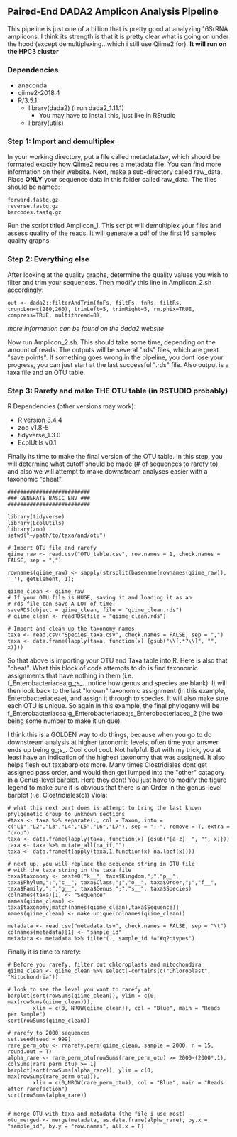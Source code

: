 ## Paired-End DADA2 Amplicon Analysis Pipeline
This pipeline is just one of a billion that is pretty good at analyzing 16SrRNA amplicons. I think its strength is that it is pretty clear what is going on under the hood (except demultiplexing...which i still use Qiime2 for). **It will run on the HPC3 cluster**
### Dependencies
* anaconda
* qiime2-2018.4
* R/3.5.1
    * library(dada2) (i run dada2_1.11.1)
        * You may have to install this, just like in RStudio
    * library(utils)


### Step 1: Import and demultiplex
In your working directory, put a file called metadata.tsv, which should be formated exactly how Qiime2 requires a metadata file. You can find more information on their website. Next, make a sub-directory called raw_data. Place **ONLY** your sequence data in this folder called raw_data. The files should be named:
```
forward.fastq.gz
reverse.fastq.gz
barcodes.fastq.gz
```
Run the script titled Amplicon_1. This script will demultiplex your files and assess quality of the reads. It will generate a pdf of the first 16 samples quality graphs.

### Step 2: Everything else
After looking at the quality graphs, determine the quality values you wish to filter and trim your sequences. Then modify this line in Amplicon_2.sh accordingly:
```
out <- dada2::filterAndTrim(fnFs, filtFs, fnRs, filtRs, truncLen=c(280,260), trimLeft=5, trimRight=5, rm.phix=TRUE, compress=TRUE, multithread=8);
```
*more information can be found on the dada2 website*

Now run Amplicon_2.sh. This should take some time, depending on the amount of reads. The outputs will be several ".rds" files, which are great "save points". If something goes wrong in the pipeline, you dont lose your progress, you can just start at the last successful ".rds" file. Also output is a taxa file and an OTU table. 

### Step 3: Rarefy and make THE OTU table (in RSTUDIO probably)
R Dependencies (other versions may work):
* R version 3.4.4
* zoo v1.8-5
* tidyverse_1.3.0
* EcolUtils v0.1

Finally its time to make the final version of the OTU table. In this step, you will determine what cutoff should be made (# of sequences to rarefy to), and also we will attempt to make downstream analyses easier with a taxonomic "cheat".

``` 
##########################
### GENERATE BASIC ENV ###
##########################

library(tidyverse)
library(EcolUtils)
library(zoo)
setwd("~/path/to/taxa/and/otu")

# Import OTU file and rarefy
qiime_raw <- read.csv("OTU_table.csv", row.names = 1, check.names = FALSE, sep = ",")

rownames(qiime_raw) <- sapply(strsplit(basename(rownames(qiime_raw)), '_'), getElement, 1);

qiime_clean <- qiime_raw
# If your OTU file is HUGE, saving it and loading it as an
# rds file can save A LOT of time.
saveRDS(object = qiime_clean, file = "qiime_clean.rds")
# qiime_clean <- readRDS(file = "qiime_clean.rds")

# Import and clean up the taxonomy names
taxa <- read.csv("Species_taxa.csv", check.names = FALSE, sep = ",")
taxa <- data.frame(lapply(taxa, function(x) {gsub("\\[.*?\\]", "", x)}))
```

So that above is importing your OTU and Taxa table into R. Here is also that "cheat". What this block of code attempts to do is find taxonomic assignments that have nothing in them (i.e. f_Enterobacteriacea;g_;s_...notice how genus and species are blank). It will then look back to the last "known" taxonomic assignment (in this example, Enterobacteriaceae), and assign it through to species. It will also make sure each OTU is unique. So again in this example, the final phylogeny will be f_Enterobacteriacea;g_Enterobacteriacea;s_Enterobacteriacea_2 (the two being some number to make it unique). 

I think this is a GOLDEN way to do things, because when you go to do downstream analysis at higher taxonomic levels, often time your answer ends up being g_;s_. Cool cool cool. Not helpful. But with my trick, you at least have an indication of the highest taxonomy that was assigned. It also helps flesh out taxabarplots more. Many times Clostridiales dont get assigned pass order, and would then get lumped into the "other" catagory in a Genus-level barplot. Here they dont! You just have to modify the figure legend to make sure it is obvious that there is an Order in the genus-level barplot (i.e. Clostridiales(o))
 Viola:

```
# what this next part does is attempt to bring the last known phylgenetic group to unknown sections
#taxa <- taxa %>% separate(., col = Taxon, into = c("L1","L2","L3","L4","L5","L6","L7"), sep = "; ", remove = T, extra = "drop")
taxa <- data.frame(lapply(taxa, function(x) {gsub("[a-z]__", "", x)}))
taxa <- taxa %>% mutate_all(na_if,"")
taxa <- data.frame(t(apply(taxa,1,function(x) na.locf(x))))

# next up, you will replace the sequence string in OTU file
# with the taxa string in the taxa file
taxa$taxonomy <- paste0("k__", taxa$Kingdom,";","p__", taxa$Phylum,";","c__", taxa$Class,";","o__", taxa$Order,";","f__", taxa$Family,";","g__", taxa$Genus,";","s__", taxa$Species)
colnames(taxa)[1] <- "Sequence"
names(qiime_clean) <- taxa$taxonomy[match(names(qiime_clean),taxa$Sequence)]
names(qiime_clean) <- make.unique(colnames(qiime_clean))

metadata <- read.csv("metadata.tsv", check.names = FALSE, sep = "\t")
colnames(metadata)[1] <- "sample_id"
metadata <- metadata %>% filter(., sample_id !="#q2:types")
```

Finally it is time to rarefy:
```
# Before you rarefy, filter out chloroplasts and mitochondira
qiime_clean <- qiime_clean %>% select(-contains(c("Chloroplast", "Mitochondria"))

# look to see the level you want to rarefy at
barplot(sort(rowSums(qiime_clean)), ylim = c(0, max(rowSums(qiime_clean))), 
        xlim = c(0, NROW(qiime_clean)), col = "Blue", main = "Reads per Sample") 
sort(rowSums(qiime_clean))

# rarefy to 2000 sequences
set.seed(seed = 999)
rare_perm_otu <- rrarefy.perm(qiime_clean, sample = 2000, n = 15, round.out = T)
alpha_rare <- rare_perm_otu[rowSums(rare_perm_otu) >= 2000-(2000*.1), colSums(rare_perm_otu) >= 1]
barplot(sort(rowSums(alpha_rare)), ylim = c(0, max(rowSums(rare_perm_otu))), 
        xlim = c(0,NROW(rare_perm_otu)), col = "Blue", main = "Reads after rarefaction")
sort(rowSums(alpha_rare))


# merge OTU with taxa and metadata (the file i use most)
otu_merged <- merge(metadata, as.data.frame(alpha_rare), by.x = "sample_id", by.y = "row.names", all.x = F) 
```